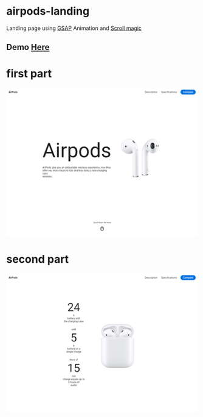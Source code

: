 # airpods-landing

Landing page using <a href="https://greensock.com/gsap/">GSAP</a> Animation and <a href="https://scrollmagic.io/">Scroll magic</a>

<h2>Demo <a href="https://tasarre.github.io/airpods-landing/.">Here</a></h2>

<h1>first part</h1>
<img src="/assets/img/screenshot1.png">
<h1>second part</h1>
<img src="/assets/img/screenshot2.png">

